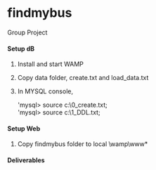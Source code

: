 # findmybus
Group Project

#### Setup dB  
1. Install and start WAMP   
2. Copy data folder, create.txt and load_data.txt  
3. In MYSQL console,  
    
    'mysql> source c:\0_create.txt;  
    'mysql> source c:\1_DDL.txt;  
  
#### Setup Web  
1. Copy findmybus folder to local \wamp\www\*  

#### Deliverables  
